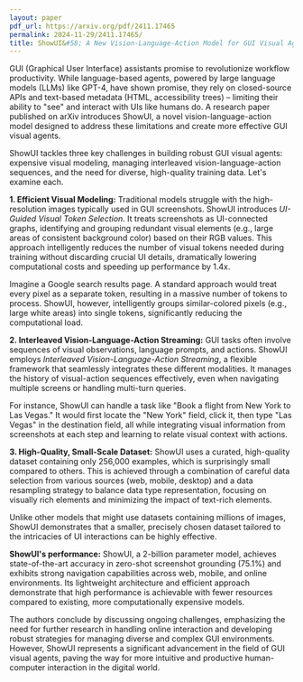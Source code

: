 ```yaml
---
layout: paper
pdf_url: https://arxiv.org/pdf/2411.17465
permalink: 2024-11-29/2411.17465/
title: ShowUI&#58; A New Vision-Language-Action Model for GUI Visual Agents
---
```




GUI (Graphical User Interface) assistants promise to revolutionize workflow productivity.  While language-based agents, powered by large language models (LLMs) like GPT-4, have shown promise, they rely on closed-source APIs and text-based metadata (HTML, accessibility trees) – limiting their ability to "see" and interact with UIs like humans do.  A research paper published on arXiv introduces ShowUI, a novel vision-language-action model designed to address these limitations and create more effective GUI visual agents.

ShowUI tackles three key challenges in building robust GUI visual agents:  expensive visual modeling, managing interleaved vision-language-action sequences, and the need for diverse, high-quality training data.  Let's examine each.

**1. Efficient Visual Modeling:**  Traditional models struggle with the high-resolution images typically used in GUI screenshots. ShowUI introduces *UI-Guided Visual Token Selection*. It treats screenshots as UI-connected graphs, identifying and grouping redundant visual elements (e.g., large areas of consistent background color) based on their RGB values.  This approach intelligently reduces the number of visual tokens needed during training without discarding crucial UI details, dramatically lowering computational costs and speeding up performance by 1.4x.

Imagine a Google search results page.  A standard approach would treat every pixel as a separate token, resulting in a massive number of tokens to process.  ShowUI, however, intelligently groups similar-colored pixels (e.g., large white areas) into single tokens, significantly reducing the computational load.

**2. Interleaved Vision-Language-Action Streaming:**  GUI tasks often involve sequences of visual observations, language prompts, and actions.  ShowUI employs *Interleaved Vision-Language-Action Streaming*, a flexible framework that seamlessly integrates these different modalities. It manages the history of visual-action sequences effectively, even when navigating multiple screens or handling multi-turn queries.

For instance, ShowUI can handle a task like "Book a flight from New York to Las Vegas."  It would first locate the "New York" field, click it, then type "Las Vegas" in the destination field, all while integrating visual information from screenshots at each step and learning to relate visual context with actions.


**3. High-Quality, Small-Scale Dataset:** ShowUI uses a curated, high-quality dataset containing only 256,000 examples, which is surprisingly small compared to others. This is achieved through a combination of careful data selection from various sources (web, mobile, desktop) and a data resampling strategy to balance data type representation, focusing on visually rich elements and minimizing the impact of text-rich elements.

Unlike other models that might use datasets containing millions of images, ShowUI demonstrates that a smaller, precisely chosen dataset tailored to the intricacies of UI interactions can be highly effective.

**ShowUI's performance:** ShowUI, a 2-billion parameter model, achieves state-of-the-art accuracy in zero-shot screenshot grounding (75.1%) and exhibits strong navigation capabilities across web, mobile, and online environments.  Its lightweight architecture and efficient approach demonstrate that high performance is achievable with fewer resources compared to existing, more computationally expensive models.


The authors conclude by discussing ongoing challenges, emphasizing the need for further research in handling online interaction and developing robust strategies for managing diverse and complex GUI environments.  However, ShowUI represents a significant advancement in the field of GUI visual agents, paving the way for more intuitive and productive human-computer interaction in the digital world.